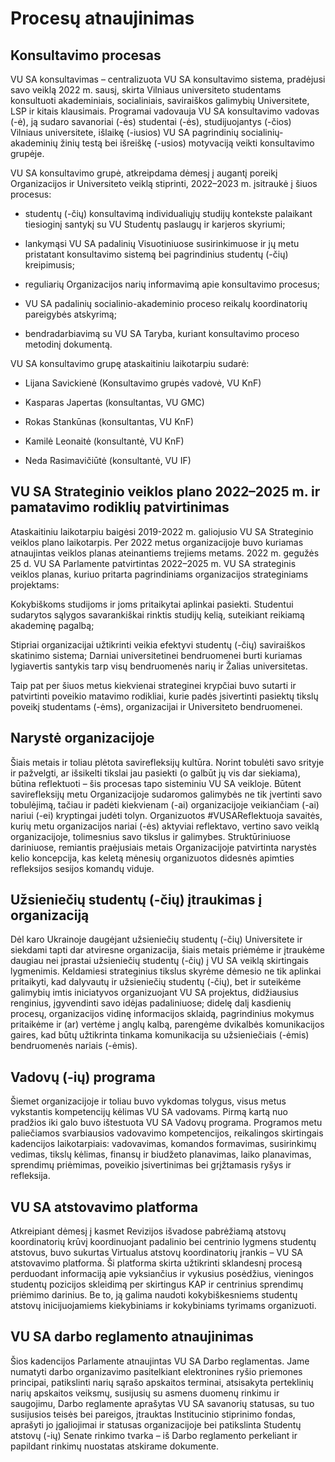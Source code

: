 # Procesų atnaujinimas

## Konsultavimo procesas

VU SA konsultavimas – centralizuota VU SA konsultavimo sistema,
pradėjusi savo veiklą 2022 m. sausį, skirta Vilniaus universiteto
studentams konsultuoti akademiniais, socialiniais, saviraiškos galimybių
Universitete, LSP ir kitais klausimais. Programai vadovauja VU SA
konsultavimo vadovas (-ė), ją sudaro savanoriai (-ės) studentai (-ės),
studijuojantys (-čios) Vilniaus universitete, išlaikę (-iusios) VU SA
pagrindinių socialinių-akademinių žinių testą bei išreiškę (-usios)
motyvaciją veikti konsultavimo grupėje.

VU SA konsultavimo grupė, atkreipdama dėmesį į augantį poreikį
Organizacijos ir Universiteto veiklą stiprinti, 2022–2023 m. įsitraukė
į šiuos procesus:

- studentų (-čių) konsultavimą individualiųjų studijų kontekste
    palaikant tiesioginį santykį su VU Studentų paslaugų ir karjeros
    skyriumi;

- lankymąsi VU SA padalinių Visuotiniuose susirinkimuose ir jų metu
    pristatant konsultavimo sistemą bei pagrindinius studentų (-čių)
    kreipimusis;

- reguliarių Organizacijos narių informavimą apie konsultavimo
    procesus;

- VU SA padalinių socialinio-akademinio proceso reikalų koordinatorių
    pareigybės atskyrimą;

- bendradarbiavimą su VU SA Taryba, kuriant konsultavimo proceso
    metodinį dokumentą.

VU SA konsultavimo grupę ataskaitiniu laikotarpiu sudarė:

- Lijana Savickienė (Konsultavimo grupės vadovė, VU KnF)

- Kasparas Japertas (konsultantas, VU GMC)

- Rokas Stankūnas (konsultantas, VU KnF)

- Kamilė Leonaitė (konsultantė, VU KnF)

- Neda Rasimavičiūtė (konsultantė, VU IF)

## VU SA Strateginio veiklos plano 2022–2025 m. ir pamatavimo rodiklių patvirtinimas

Ataskaitiniu laikotarpiu baigėsi 2019-2022 m. galiojusio VU SA
Strateginio veiklos plano laikotarpis. Per 2022 metus organizacijoje
buvo kuriamas atnaujintas veiklos planas ateinantiems trejiems metams.
2022 m. gegužės 25 d. VU SA Parlamente patvirtintas 2022–2025 m. VU SA
strateginis veiklos planas, kuriuo pritarta pagrindiniams organizacijos
strateginiams projektams:

Kokybiškoms studijoms ir joms pritaikytai aplinkai pasiekti. Studentui
sudarytos sąlygos savarankiškai rinktis studijų kelią, suteikiant
reikiamą akademinę pagalbą;

Stipriai organizacijai užtikrinti veikia efektyvi studentų (-čių)
saviraiškos skatinimo sistema; Darniai universitetinei bendruomenei
burti kuriamas lygiavertis santykis tarp visų bendruomenės narių ir
Žalias universitetas.

Taip pat per šiuos metus kiekvienai strateginei krypčiai buvo sutarti ir
patvirtinti poveikio matavimo rodikliai, kurie padės įsivertinti
pasiektų tikslų poveikį studentams (-ėms), organizacijai ir Universiteto
bendruomenei.

## Narystė organizacijoje

Šiais metais ir toliau plėtota savirefleksijų kultūra. Norint tobulėti
savo srityje ir pažvelgti, ar išsikelti tikslai jau pasiekti (o galbūt
jų vis dar siekiama), būtina reflektuoti – šis procesas tapo sisteminiu
VU SA veikloje. Būtent savirefleksijų metu Organizacijoje sudaromos
galimybės ne tik įvertinti savo tobulėjimą, tačiau ir padėti kiekvienam
(-ai) organizacijoje veikiančiam (-ai) nariui (-ei) kryptingai judėti
tolyn. Organizuotos #VUSAReflektuoja savaitės, kurių metu organizacijos
nariai (-ės) aktyviai reflektavo, vertino savo veiklą organizacijoje,
tolimesnius savo tikslus ir galimybes. Struktūriniuose dariniuose,
remiantis praėjusiais metais Organizacijoje patvirtinta narystės kelio
koncepcija, kas keletą mėnesių organizuotos didesnės apimties
refleksijos sesijos komandų viduje.

## Užsieniečių studentų (-čių) įtraukimas į organizaciją

Dėl karo Ukrainoje daugėjant užsieniečių studentų (-čių) Universitete ir
siekdami tapti dar atviresne organizacija, šiais metais priėmėme ir
įtraukėme daugiau nei įprastai užsieniečių studentų (-čių) į VU SA
veiklą skirtingais lygmenimis. Keldamiesi strateginius tikslus skyrėme
dėmesio ne tik aplinkai pritaikyti, kad dalyvautų ir užsieniečių
studentų (-čių), bet ir suteikėme galimybių imtis iniciatyvos
organizuojant VU SA projektus, didžiausius renginius, įgyvendinti savo
idėjas padaliniuose; didelę dalį kasdienių procesų, organizacijos vidinę
informacijos sklaidą, pagrindinius mokymus pritaikėme ir (ar) vertėme į
anglų kalbą, parengėme dvikalbės komunikacijos gaires, kad būtų
užtikrinta tinkama komunikacija su užsieniečiais (-ėmis) bendruomenės
nariais (-ėmis).

## Vadovų (-ių) programa

Šiemet organizacijoje ir toliau buvo vykdomas tolygus, visus metus
vykstantis kompetencijų kėlimas VU SA vadovams. Pirmą kartą nuo pradžios
iki galo buvo ištestuota VU SA Vadovų programa. Programos metu
paliečiamos svarbiausios vadovavimo kompetencijos, reikalingos
skirtingais kadencijos laikotarpiais: vadovavimas, komandos formavimas,
susirinkimų vedimas, tikslų kėlimas, finansų ir biudžeto planavimas,
laiko planavimas, sprendimų priėmimas, poveikio įsivertinimas bei
grįžtamasis ryšys ir refleksija.

## VU SA atstovavimo platforma

Atkreipiant dėmesį į kasmet Revizijos išvadose pabrėžiamą atstovų
koordinatorių krūvį koordinuojant padalinio bei centrinio lygmens
studentų atstovus, buvo sukurtas Virtualus atstovų koordinatorių įrankis
– VU SA atstovavimo platforma. Ši platforma skirta užtikrinti
sklandesnį procesą perduodant informaciją apie vyksiančius ir vykusius
posėdžius, vieningos studentų pozicijos skleidimą per skirtingus KAP ir
centrinius sprendimų priėmimo darinius. Be to, ją galima naudoti
kokybiškesniems studentų atstovų inicijuojamiems kiekybiniams ir
kokybiniams tyrimams organizuoti.

## VU SA darbo reglamento atnaujinimas

Šios kadencijos Parlamente atnaujintas VU SA Darbo reglamentas. Jame
numatyti darbo organizavimo pasitelkiant elektronines ryšio priemones
principai, patikslinti narių sąrašo apskaitos terminai, atsisakyta
perteklinių narių apskaitos veiksmų, susijusių su asmens duomenų rinkimu
ir saugojimu, Darbo reglamente aprašytas VU SA savanorių statusas, su
tuo susijusios teisės bei pareigos, įtrauktas Institucinio stiprinimo
fondas, aprašyti jo įgaliojimai ir statusas organizacijoje bei
patikslinta Studentų atstovų (-ių) Senate rinkimo tvarka – iš Darbo
reglamento perkeliant ir papildant rinkimų nuostatas atskirame
dokumente.
